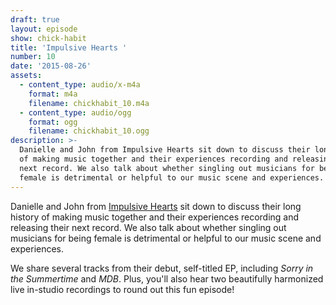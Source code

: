 ```yaml
---
draft: true
layout: episode
show: chick-habit
title: 'Impulsive Hearts '
number: 10
date: '2015-08-26'
assets:
  - content_type: audio/x-m4a
    format: m4a
    filename: chickhabit_10.m4a
  - content_type: audio/ogg
    format: ogg
    filename: chickhabit_10.ogg
description: >-
  Danielle and John from Impulsive Hearts sit down to discuss their long history
  of making music together and their experiences recording and releasing their
  next record. We also talk about whether singling out musicians for being
  female is detrimental or helpful to our music scene and experiences. 
---
```

Danielle and John from [Impulsive Hearts](https://impulsivehearts.bandcamp.com) sit down to discuss their long history of making music together and their experiences recording and releasing their next record. We also talk about whether singling out musicians for being female is detrimental or helpful to our music scene and experiences. 

We share several tracks from their debut, self-titled EP, including *Sorry in the Summertime* and *MDB*. Plus, you'll also hear two beautifully harmonized live in-studio recordings to round out this fun episode!